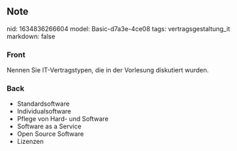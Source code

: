 ## Note
nid: 1634836266604
model: Basic-d7a3e-4ce08
tags: vertragsgestaltung_it
markdown: false

### Front
Nennen Sie IT-Vertragstypen, die in der Vorlesung diskutiert wurden.

### Back
<ul>
  <li>Standardsoftware
  <li>Individualsoftware
  <li>Pflege von Hard- und Software
  <li>Software as a Service
  <li>Open Source Software
  <li>Lizenzen
</ul>
